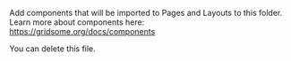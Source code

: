 Add components that will be imported to Pages and Layouts to this folder.
Learn more about components here: https://gridsome.org/docs/components

You can delete this file.
